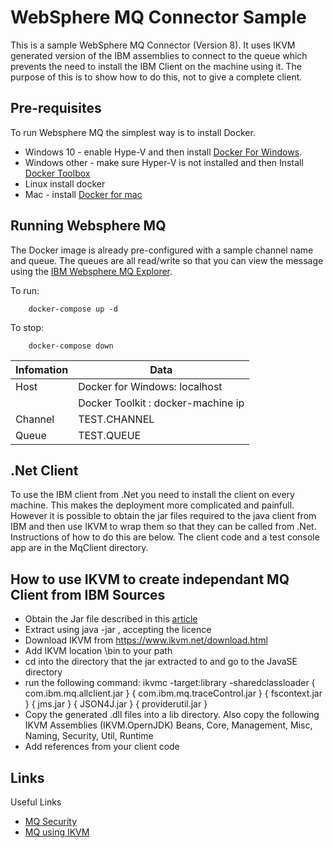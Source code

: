 # WebSphere MQ Connector Sample

This is a sample WebSphere MQ Connector (Version 8). It uses IKVM generated version of the IBM assemblies to 
connect to the queue which prevents the need to install the IBM Client on the machine using it. The purpose
of this is to show how to do this, not to give a complete client. 

## Pre-requisites 

To run Websphere MQ the simplest way is to install Docker. 
* Windows 10 - enable Hype-V and then install [Docker For Windows](https://docs.docker.com/docker-for-windows/).
* Windows other - make sure Hyper-V is not installed and then Install [Docker Toolbox](https://www.docker.com/products/docker-toolbox)
* Linux install docker
* Mac - install [Docker for mac](https://docs.docker.com/engine/installation/mac/)

## Running Websphere MQ 

The Docker image is already pre-configured with a sample channel name and queue. The queues are all read/write so that you can view
the message using the [IBM Websphere MQ Explorer](http://www-01.ibm.com/software/integration/wmq/explorer/). 

To run:

~~~~
    docker-compose up -d 
~~~~

To stop:

~~~~
    docker-compose down
~~~~

| Infomation | Data |
| --- | --- |
| Host | Docker for Windows: localhost |
|      | Docker Toolkit : docker-machine ip | 
| Channel | TEST.CHANNEL |
| Queue | TEST.QUEUE |

## .Net Client

To use the IBM client from .Net you need to install the client on every machine. This makes the deployment more complicated and painfull. 
However it is possible to obtain the jar files required to the java client from IBM and then use IKVM to wrap them so that they can be called from 
.Net. Instructions of how to do this are below. The client code and a test console app are in the MqClient directory. 

## How to use IKVM to create independant MQ Client from IBM Sources

* Obtain the Jar file described in this [article](http://www-01.ibm.com/support/docview.wss?uid=swg21683398&myns=swgws&mynp=OCSSFKSJ&mync=en)
* Extract using java -jar <downloaded zip name>, accepting the licence
* Download IKVM from https://www.ikvm.net/download.html
* Add IKVM location \bin to your path
* cd into the directory that the jar extracted to and go to the JavaSE directory
* run the following command: ikvmc -target:library -sharedclassloader { com.ibm.mq.allclient.jar } { com.ibm.mq.traceControl.jar } { fscontext.jar } { jms.jar } { JSON4J.jar } { providerutil.jar }
* Copy the generated .dll files into a lib directory. Also copy the following IKVM Assemblies (IKVM.OpernJDK) Beans, Core, Management, Misc, Naming, Security, Util, Runtime
* Add references from your client code

## Links
Useful Links

* [MQ Security](https://www.ibm.com/developerworks/community/blogs/messaging/entry/getting_going_without_turning_off_mq_security?lang=en)
* [MQ using IKVM](http://stackoverflow.com/questions/9339062/how-to-get-connect-with-ibm-websphere-mq-by-using-c-net)
